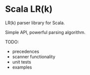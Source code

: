 # Scala LR(k)

LR(k) parser library for Scala.

Simple API, powerful parsing algorithm.

TODO:

- precedences
- scanner functionality
- unit tests
- examples
